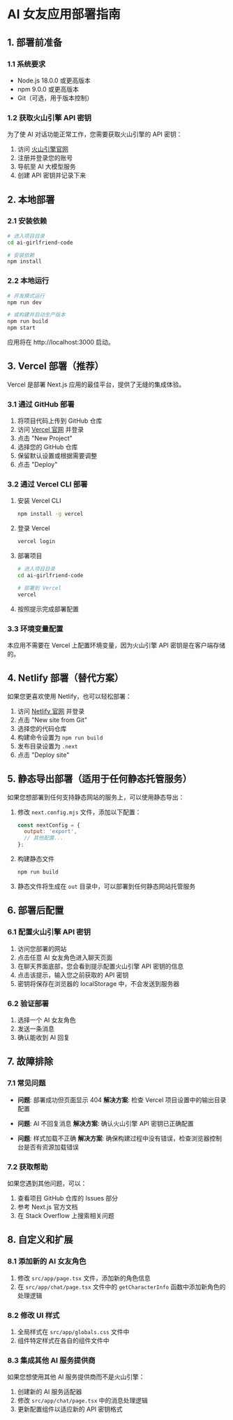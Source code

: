 # AI 女友应用部署指南

## 1. 部署前准备

### 1.1 系统要求

- Node.js 18.0.0 或更高版本
- npm 9.0.0 或更高版本
- Git（可选，用于版本控制）

### 1.2 获取火山引擎 API 密钥

为了使 AI 对话功能正常工作，您需要获取火山引擎的 API 密钥：

1. 访问 [火山引擎官网](https://www.volcengine.com/)
2. 注册并登录您的账号
3. 导航至 AI 大模型服务
4. 创建 API 密钥并记录下来

## 2. 本地部署

### 2.1 安装依赖

```bash
# 进入项目目录
cd ai-girlfriend-code

# 安装依赖
npm install
```

### 2.2 本地运行

```bash
# 开发模式运行
npm run dev

# 或构建并启动生产版本
npm run build
npm start
```

应用将在 http://localhost:3000 启动。

## 3. Vercel 部署（推荐）

Vercel 是部署 Next.js 应用的最佳平台，提供了无缝的集成体验。

### 3.1 通过 GitHub 部署

1. 将项目代码上传到 GitHub 仓库
2. 访问 [Vercel 官网](https://vercel.com/) 并登录
3. 点击 "New Project"
4. 选择您的 GitHub 仓库
5. 保留默认设置或根据需要调整
6. 点击 "Deploy"

### 3.2 通过 Vercel CLI 部署

1. 安装 Vercel CLI
   ```bash
   npm install -g vercel
   ```

2. 登录 Vercel
   ```bash
   vercel login
   ```

3. 部署项目
   ```bash
   # 进入项目目录
   cd ai-girlfriend-code
   
   # 部署到 Vercel
   vercel
   ```

4. 按照提示完成部署配置

### 3.3 环境变量配置

本应用不需要在 Vercel 上配置环境变量，因为火山引擎 API 密钥是在客户端存储的。

## 4. Netlify 部署（替代方案）

如果您更喜欢使用 Netlify，也可以轻松部署：

1. 访问 [Netlify 官网](https://www.netlify.com/) 并登录
2. 点击 "New site from Git"
3. 选择您的代码仓库
4. 构建命令设置为 `npm run build`
5. 发布目录设置为 `.next`
6. 点击 "Deploy site"

## 5. 静态导出部署（适用于任何静态托管服务）

如果您想部署到任何支持静态网站的服务上，可以使用静态导出：

1. 修改 `next.config.mjs` 文件，添加以下配置：
   ```javascript
   const nextConfig = {
     output: 'export',
     // 其他配置...
   };
   ```

2. 构建静态文件
   ```bash
   npm run build
   ```

3. 静态文件将生成在 `out` 目录中，可以部署到任何静态网站托管服务

## 6. 部署后配置

### 6.1 配置火山引擎 API 密钥

1. 访问您部署的网站
2. 点击任意 AI 女友角色进入聊天页面
3. 在聊天界面底部，您会看到提示配置火山引擎 API 密钥的信息
4. 点击该提示，输入您之前获取的 API 密钥
5. 密钥将保存在浏览器的 localStorage 中，不会发送到服务器

### 6.2 验证部署

1. 选择一个 AI 女友角色
2. 发送一条消息
3. 确认能收到 AI 回复

## 7. 故障排除

### 7.1 常见问题

- **问题**: 部署成功但页面显示 404
  **解决方案**: 检查 Vercel 项目设置中的输出目录配置

- **问题**: AI 不回复消息
  **解决方案**: 确认火山引擎 API 密钥已正确配置

- **问题**: 样式加载不正确
  **解决方案**: 确保构建过程中没有错误，检查浏览器控制台是否有资源加载错误

### 7.2 获取帮助

如果您遇到其他问题，可以：

1. 查看项目 GitHub 仓库的 Issues 部分
2. 参考 Next.js 官方文档
3. 在 Stack Overflow 上搜索相关问题

## 8. 自定义和扩展

### 8.1 添加新的 AI 女友角色

1. 修改 `src/app/page.tsx` 文件，添加新的角色信息
2. 在 `src/app/chat/page.tsx` 文件中的 `getCharacterInfo` 函数中添加新角色的处理逻辑

### 8.2 修改 UI 样式

1. 全局样式在 `src/app/globals.css` 文件中
2. 组件特定样式在各自的组件文件中

### 8.3 集成其他 AI 服务提供商

如果您想使用其他 AI 服务提供商而不是火山引擎：

1. 创建新的 AI 服务适配器
2. 修改 `src/app/chat/page.tsx` 中的消息处理逻辑
3. 更新配置组件以适应新的 API 密钥格式
